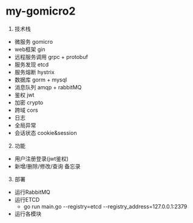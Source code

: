 # my-gomicro2

1. 技术栈
- 微服务 gomicro
- web框架 gin
- 远程服务调用 grpc + protobuf
- 服务发现 etcd
- 服务熔断 hystrix
- 数据库 gorm + mysql
- 消息队列 amqp + rabbitMQ
- 鉴权 jwt
- 加密 crypto
- 跨域 cors
- 日志
- 全局异常
- 会话状态 cookie&session

2. 功能
- 用户注册登录(jwt鉴权)
- 新增/删除/修改/查询 备忘录

3. 部署
- 运行RabbitMQ
- 运行ETCD
    - go run main.go --registry=etcd --registry_address=127.0.0.1:2379
- 运行各模块
